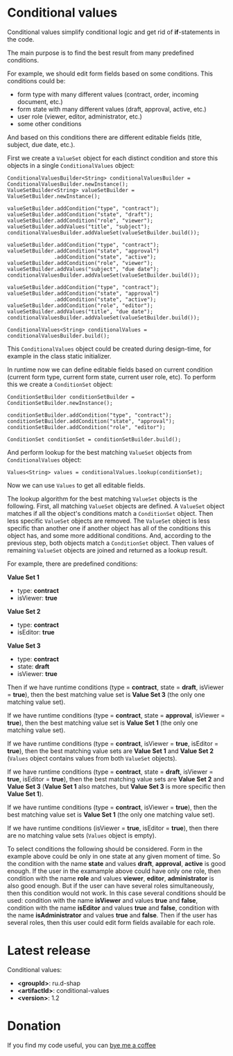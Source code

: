# Conditional values
Conditional values simplify conditional logic and get rid of **if**-statements in the code.

The main purpose is to find the best result from many predefined conditions.

For example, we should edit form fields based on some conditions.
This conditions could be:
* form type with many different values (contract, order, incoming document, etc.)
* form state with many different values (draft, approval, active, etc.)
* user role (viewer, editor, administrator, etc.)
* some other conditions

And based on this conditions there are different editable fields (title, subject, due date, etc.).

First we create a `ValueSet` object for each distinct condition and store this objects in a single `ConditionalValues` object:
```
ConditionalValuesBuilder<String> conditionalValuesBuilder = ConditionalValuesBuilder.newInstance();
ValueSetBuilder<String> valueSetBuilder = ValueSetBuilder.newInstance();

valueSetBuilder.addCondition("type", "contract");
valueSetBuilder.addCondition("state", "draft");
valueSetBuilder.addCondition("role", "viewer");
valueSetBuilder.addValues("title", "subject");
conditionalValuesBuilder.addValueSet(valueSetBuilder.build());

valueSetBuilder.addCondition("type", "contract");
valueSetBuilder.addCondition("state", "approval")
               .addCondition("state", "active");
valueSetBuilder.addCondition("role", "viewer");
valueSetBuilder.addValues("subject", "due date");
conditionalValuesBuilder.addValueSet(valueSetBuilder.build());

valueSetBuilder.addCondition("type", "contract");
valueSetBuilder.addCondition("state", "approval")
               .addCondition("state", "active");
valueSetBuilder.addCondition("role", "editor");
valueSetBuilder.addValues("title", "due date");
conditionalValuesBuilder.addValueSet(valueSetBuilder.build());

ConditionalValues<String> conditionalValues = conditionalValuesBuilder.build();
```

This `ConditionalValues` object could be created during design-time, for example in the class static initializer.

In runtime now we can define editable fields based on current condition (current form type, current form state, current user role, etc).
To perform this we create a `ConditionSet` object:
```
ConditionSetBuilder conditionSetBuilder = ConditionSetBuilder.newInstance();

conditionSetBuilder.addCondition("type", "contract");
conditionSetBuilder.addCondition("state", "approval");
conditionSetBuilder.addCondition("role", "editor");

ConditionSet conditionSet = conditionSetBuilder.build();
```

And perform lookup for the best matching `ValueSet` objects from `ConditionalValues` object:
```
Values<String> values = conditionalValues.lookup(conditionSet);
```

Now we can use `Values` to get all editable fields.

The lookup algorithm for the best matching `ValueSet` objects is the following.
First, all matching `ValueSet` objects are defined.
A `ValueSet` object matches if all the object's conditions match a `ConditionSet` object.
Then less specific `ValueSet` objects are removed.
The `ValueSet` object is less specific than another one if another object has all of the conditions this object has, and some more additional conditions.
And, according to the previous step, both objects match a `ConditionSet` object.
Then values of remaining `ValueSet` objects are joined and returned as a lookup result.

For example, there are predefined conditions:

**Value Set 1**
* type: **contract**
* isViewer: **true**

**Value Set 2**
* type: **contract**
* isEditor: **true**

**Value Set 3**
* type: **contract**
* state: **draft**
* isViewer: **true**

Then if we have runtime conditions (type = **contract**, state = **draft**, isViewer = **true**), then the best matching value set is **Value Set 3** (the only one matching value set).

If we have runtime conditions (type = **contract**, state = **approval**, isViewer = **true**), then the best matching value set is **Value Set 1** (the only one matching value set).

If we have runtime conditions (type = **contract**, isViewer = **true**, isEditor = **true**), then the best matching value sets are **Value Set 1** and **Value Set 2** (`Values` object contains values from both `ValueSet` objects).

If we have runtime conditions (type = **contract**, state = **draft**, isViewer = **true**, isEditor = **true**), then the best matching value sets are **Value Set 2** and **Value Set 3** (**Value Set 1** also matches, but **Value Set 3** is more specific then **Value Set 1**).

If we have runtime conditions (type = **contract**, isViewer = **true**), then the best matching value set is **Value Set 1** (the only one matching value set).

If we have runtime conditions (isViewer = **true**, isEditor = **true**), then there are no matching value sets (`Values` object is empty).

To select conditions the following should be considered.
Form in the example above could be only in one state at any given moment of time.
So the condition with the name **state** and values **draft**, **approval**, **active** is good enough.
If the user in the examample above could have only one role, then condition with the name **role** and values **viewer**, **editor**, **administrator** is also good enough.
But if the user can have several roles simultaneously, then this condition would not work.
In this case several conditions should be used: condition with the name **isViewer** and values **true** and **false**, condition with the name **isEditor** and values **true** and **false**, condition with the name **isAdministrator** and values **true** and **false**.
Then if the user has several roles, then this user could edit form fields available for each role.

# Latest release
Conditional values:
* **&lt;groupId&gt;**: ru.d-shap
* **&lt;artifactId&gt;**: conditional-values
* **&lt;version&gt;**: 1.2

# Donation
If you find my code useful, you can [bye me a coffee](https://www.paypal.me/dshapovalov)
